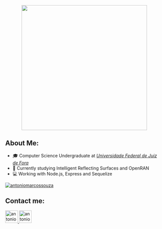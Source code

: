 <div align="center">
  <a href="https://media.giphy.com/media/Nx0rz3jtxtEre/giphy.gif">
    <img src="https://media.giphy.com/media/Nx0rz3jtxtEre/giphy.gif" width="400" />
  </a>
</div>

## About Me:
<ul>
  <li>
    🎓 Computer Science Undergraduate at
    <a href="https://www2.ufjf.br/ufjf/"><i>Universidade Federal de Juiz de Fora</i></a>
  </li>
  <li>📶 Currently studying Intelligent Reflecting Surfaces and OpenRAN</li>
  <li>💻 Working with Node.js, Express and Sequelize</li>
</ul>

<a href="https://github.com/antoniomarcossouza">
  <img align="center"
    src="https://github-readme-stats.vercel.app/api?username=antoniomarcossouza&show_icons=true&theme=tokyonight&hide_border=true&count_private=true&locale=en"
    alt="antoniomarcossouza" />
</a>

## Contact me:
<a href="mailto:antoniomarcos.souza2002@gmail.com" target="_blank">
  <img align="bottom"
    src="https://upload.wikimedia.org/wikipedia/commons/thumb/7/7e/Gmail_icon_%282020%29.svg/2560px-Gmail_icon_%282020%29.svg.png"
    alt="antoniomarcossouza" height="auto" width="40" />
</a>
<a href="https://linkedin.com/in/antoniomarcossouza" target="_blank">
  <img align="bottom"
    src="https://raw.githubusercontent.com/rahuldkjain/github-profile-readme-generator/master/src/images/icons/Social/linked-in-alt.svg"
    alt="antoniomarcossouza" height="auto" width="40" />
</a>
